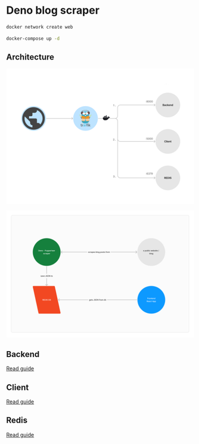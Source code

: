 # Deno blog scraper

```bash
docker network create web
```

```bash
docker-compose up -d
```

## Architecture

![architecture](.github/architecture.png)

![system](.github/systems-architecture.png)

## Backend

[Read guide](/backend/README.md)

## Client

[Read guide](/client/README.md)

## Redis

[Read guide](/redis/README.md)
